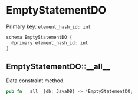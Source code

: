 # EmptyStatementDO

Primary key: `element_hash_id: int`

```rust
schema EmptyStatementDO {
  @primary element_hash_id: int
}
```
## EmptyStatementDO::\_\_all\_\_

Data constraint method.

```rust
pub fn __all__(db: JavaDB) -> *EmptyStatementDO;
```
